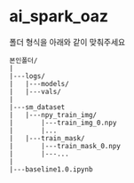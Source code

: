 # ai_spark_oaz

폴더 형식을 아래와 같이 맞춰주세요
```
본인폴더/
|
|---logs/
|   |---models/
|   |---vals/
|
|---sm_dataset
|   |---npy_train_img/
|       |---train_img_0.npy
|       |...
|   |---train_mask/
|       |---train_mask_0.npy
|       |---...
|
|---baseline1.0.ipynb
```
